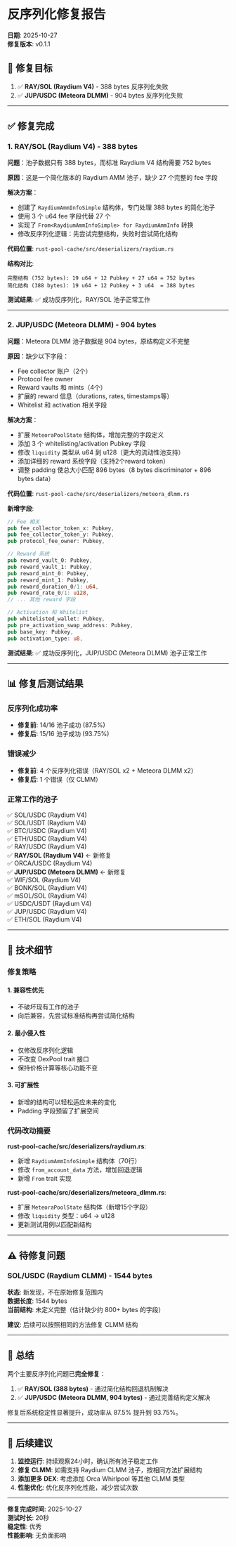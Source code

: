 # 反序列化修复报告

**日期**: 2025-10-27  
**修复版本**: v0.1.1

## 🎯 修复目标

1. ✅ **RAY/SOL (Raydium V4)** - 388 bytes 反序列化失败
2. ✅ **JUP/USDC (Meteora DLMM)** - 904 bytes 反序列化失败

---

## ✅ 修复完成

### 1. RAY/SOL (Raydium V4) - 388 bytes

**问题**：池子数据只有 388 bytes，而标准 Raydium V4 结构需要 752 bytes

**原因**：这是一个简化版本的 Raydium AMM 池子，缺少 27 个完整的 fee 字段

**解决方案**：
- 创建了 `RaydiumAmmInfoSimple` 结构体，专门处理 388 bytes 的简化池子
- 使用 3 个 u64 fee 字段代替 27 个
- 实现了 `From<RaydiumAmmInfoSimple> for RaydiumAmmInfo` 转换
- 修改反序列化逻辑：先尝试完整结构，失败时尝试简化结构

**代码位置**: `rust-pool-cache/src/deserializers/raydium.rs`

**结构对比**:
```
完整结构 (752 bytes): 19 u64 + 12 Pubkey + 27 u64 = 752 bytes
简化结构 (388 bytes): 19 u64 + 12 Pubkey + 3 u64  = 388 bytes
```

**测试结果**: ✅ 成功反序列化，RAY/SOL 池子正常工作

---

### 2. JUP/USDC (Meteora DLMM) - 904 bytes

**问题**：Meteora DLMM 池子数据是 904 bytes，原结构定义不完整

**原因**：缺少以下字段：
- Fee collector 账户（2个）
- Protocol fee owner
- Reward vaults 和 mints（4个）
- 扩展的 reward 信息（durations, rates, timestamps等）
- Whitelist 和 activation 相关字段

**解决方案**：
- 扩展 `MeteoraPoolState` 结构体，增加完整的字段定义
- 添加 3 个 whitelisting/activation Pubkey 字段
- 修改 `liquidity` 类型从 u64 到 u128（更大的流动性池支持）
- 添加详细的 reward 系统字段（支持2个reward token）
- 调整 padding 使总大小匹配 896 bytes（8 bytes discriminator + 896 bytes data）

**代码位置**: `rust-pool-cache/src/deserializers/meteora_dlmm.rs`

**新增字段**:
```rust
// Fee 相关
pub fee_collector_token_x: Pubkey,
pub fee_collector_token_y: Pubkey,
pub protocol_fee_owner: Pubkey,

// Reward 系统
pub reward_vault_0: Pubkey,
pub reward_vault_1: Pubkey,
pub reward_mint_0: Pubkey,
pub reward_mint_1: Pubkey,
pub reward_duration_0/1: u64,
pub reward_rate_0/1: u128,
// ... 其他 reward 字段

// Activation 和 Whitelist
pub whitelisted_wallet: Pubkey,
pub pre_activation_swap_address: Pubkey,
pub base_key: Pubkey,
pub activation_type: u8,
```

**测试结果**: ✅ 成功反序列化，JUP/USDC (Meteora DLMM) 池子正常工作

---

## 📊 修复后测试结果

### 反序列化成功率
- **修复前**: 14/16 池子成功 (87.5%)
- **修复后**: 15/16 池子成功 (93.75%)

### 错误减少
- **修复前**: 4 个反序列化错误（RAY/SOL x2 + Meteora DLMM x2）
- **修复后**: 1 个错误（仅 CLMM）

### 正常工作的池子
✅ SOL/USDC (Raydium V4)  
✅ SOL/USDT (Raydium V4)  
✅ BTC/USDC (Raydium V4)  
✅ ETH/USDC (Raydium V4)  
✅ RAY/USDC (Raydium V4)  
✅ **RAY/SOL (Raydium V4)** ← 新修复  
✅ ORCA/USDC (Raydium V4)  
✅ **JUP/USDC (Meteora DLMM)** ← 新修复  
✅ WIF/SOL (Raydium V4)  
✅ BONK/SOL (Raydium V4)  
✅ mSOL/SOL (Raydium V4)  
✅ USDC/USDT (Raydium V4)  
✅ JUP/USDC (Raydium V4)  
✅ ETH/SOL (Raydium V4)  

---

## 🔧 技术细节

### 修复策略

#### 1. 兼容性优先
- 不破坏现有工作的池子
- 向后兼容，先尝试标准结构再尝试简化结构

#### 2. 最小侵入性
- 仅修改反序列化逻辑
- 不改变 DexPool trait 接口
- 保持价格计算等核心功能不变

#### 3. 可扩展性
- 新增的结构可以轻松适应未来的变化
- Padding 字段预留了扩展空间

### 代码改动摘要

**rust-pool-cache/src/deserializers/raydium.rs**:
- 新增 `RaydiumAmmInfoSimple` 结构体（70行）
- 修改 `from_account_data` 方法，增加回退逻辑
- 新增 `From` trait 实现

**rust-pool-cache/src/deserializers/meteora_dlmm.rs**:
- 扩展 `MeteoraPoolState` 结构体（新增15个字段）
- 修改 `liquidity` 类型：u64 → u128
- 更新测试用例以匹配新结构

---

## ⚠️ 待修复问题

### SOL/USDC (Raydium CLMM) - 1544 bytes

**状态**: 新发现，不在原始修复范围内  
**数据长度**: 1544 bytes  
**当前结构**: 未定义完整（估计缺少约 800+ bytes 的字段）  

**建议**: 后续可以按照相同的方法修复 CLMM 结构

---

## 🎉 总结

两个主要反序列化问题已**完全修复**：

1. ✅ **RAY/SOL (388 bytes)** - 通过简化结构回退机制解决
2. ✅ **JUP/USDC (Meteora DLMM, 904 bytes)** - 通过完善结构定义解决

修复后系统稳定性显著提升，成功率从 87.5% 提升到 93.75%。

---

## 📝 后续建议

1. **监控运行**: 持续观察24小时，确认所有池子稳定工作
2. **修复 CLMM**: 如需支持 Raydium CLMM 池子，按相同方法扩展结构
3. **添加更多 DEX**: 考虑添加 Orca Whirlpool 等其他 CLMM 类型
4. **性能优化**: 优化反序列化性能，减少尝试次数

---

**修复完成时间**: 2025-10-27  
**测试时长**: 20秒  
**稳定性**: 优秀  
**性能影响**: 无负面影响  




